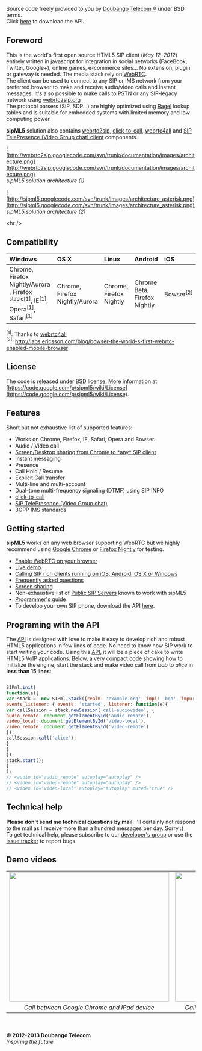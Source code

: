 Source code freely provided to you by <a href='http://www.doubango.org'> Doubango Telecom ®</a> under BSD terms. <br />
Click [here](Downloads.md) to download the API.
<br />



## Foreword ##
This is the world's first open source HTML5 SIP client (_May 12, 2012_) entirely written in javascript for integration in social networks (FaceBook, Twitter, Google+), online games, e-commerce sites... No extension, plugin or gateway is needed. The media stack rely on <a href='http://en.wikipedia.org/wiki/WebRTC'>WebRTC</a>.<br />
The client can be used to connect to any SIP or IMS network from your preferred browser to make and receive audio/video calls and instant messages. It's also possible to make calls to PSTN or any SIP-legacy network using [webrtc2sip.org](http://webrtc2sip.org)<br />
The protocol parsers (SIP, SDP...) are highly optimized using <a href='http://www.complang.org/ragel/'>Ragel</a> lookup tables and is suitable for embedded systems with limited memory and low computing power.

**sipML5** solution also contains [webrtc2sip](http://webrtc2sip.org), [click-to-call](http://click2dial.org), [webrtc4all](http://code.google.com/p/webrtc4all/) and [SIP TelePresence (Video Group chat) client](http://conf-call.org/) components. <br />

![http://webrtc2sip.googlecode.com/svn/trunk/documentation/images/architecture.png](http://webrtc2sip.googlecode.com/svn/trunk/documentation/images/architecture.png) <br />
_sipML5 solution architecture (1)_ <br />

![http://sipml5.googlecode.com/svn/trunk/images/architecture_asterisk.png](http://sipml5.googlecode.com/svn/trunk/images/architecture_asterisk.png) <br />
_sipML5 solution architecture (2)_


&lt;hr /&gt;



## Compatibility ##
| **Windows** | **OS X** | **Linux** | **Android** | **iOS** |
|:------------|:---------|:----------|:------------|:--------|
| Chrome, Firefox Nightly/Aurora , Firefox<sup> stable[1]</sup>, IE<sup>[1]</sup>, Opera<sup>[1]</sup>, Safari<sup>[1]</sup> | Chrome, Firefox Nightly/Aurora | Chrome, Firefox Nightly | Chrome Beta, Firefox Nightly| Bowser<sup>[2]</sup> |

<sup>[1]</sup>: Thanks to [webrtc4all](http://code.google.com/p/webrtc4all/)<br />
<sup>[2]</sup>: http://labs.ericsson.com/blog/bowser-the-world-s-first-webrtc-enabled-mobile-browser

## License ##
The code is released under BSD license. More information at [https://code.google.com/p/sipml5/wiki/License](https://code.google.com/p/sipml5/wiki/License).

## Features ##
Short but not exhaustive list of supported features:
  * Works on Chrome, Firefox, IE, Safari, Opera and Bowser.
  * Audio / Video call
  * [Screen/Desktop sharing from Chrome to \*any\* SIP client](ScreenShare.md)
  * Instant messaging
  * Presence
  * Call Hold / Resume
  * Explicit Call transfer
  * Multi-line and multi-account
  * Dual-tone multi-frequency signaling (DTMF) using SIP INFO
  * [click-to-call](http://click2dial.org)
  * [SIP TelePresence (Video Group chat)](https://code.google.com/p/telepresence/)
  * 3GPP IMS standards

## Getting started ##
<b>sipML5</b> works on any web browser supporting WebRTC but we highly recommend using [Google Chrome](https://www.google.com/intl/en/chrome/browser/) or [Firefox Nightly](http://nightly.mozilla.org/) for testing.
  * [Enable WebRTC on your browser](http://code.google.com/p/sipml5/wiki/Enable_WebRTC)
  * <a href='http://sipml5.org/call.htm'>Live demo</a>
  * [Calling SIP rich clients running on iOS, Android, OS X or Windows](Calling_SIP_clients.md)
  * [Frequently asked questions](FAQ.md)
  * [Screen sharing](ScreenShare.md)
  * Non-exhaustive list of [Public SIP Servers](Public_SIP_Servers.md) known to work with sipML5
  * [Programmer's guide](http://sipml5.org/docgen/index.html)
  * To develop your own SIP phone, download the API [here](Downloads.md).

## Programing with the API ##
The [API](http://sipml5.org/docgen/symbols/SIPml.html) is designed with love to make it easy to develop rich and robust HTML5 applications in few lines of code.
No need to know how SIP work to start writing your code. Using this [API](http://sipml5.org/docgen/symbols/SIPml.html), it will be a piece of cake to write HTML5 VoIP applications.
Below, a very compact code showing how to initialize the engine, start the stack and make video call from _bob_ to _alice_ in **less than 15 lines**:

```javascript

SIPml.init(
function(e){
var stack =  new SIPml.Stack({realm: 'example.org', impi: 'bob', impu: 'sip:bob@example.org', password: 'mysecret',
events_listener: { events: 'started', listener: function(e){
var callSession = stack.newSession('call-audiovideo', {
audio_remote: document.getElementById('audio-remote'),
video_local: document.getElementById('video-local'),
video_remote: document.getElementById('video-remote')
});
callSession.call('alice');
}
}
});
stack.start();
}
);
// <audio id="audio_remote" autoplay="autoplay" />
// <video id="video-remote" autoplay="autoplay" />
// <video id="video-local" autoplay="autoplay" muted="true" />
```

## Technical help ##
**Please don't send me technical questions by mail**. I'll certainly not respond to the mail as I receive more than a hundred messages per day. Sorry :)<br />
To get technical help, please subscribe to our <a href='http://groups.google.com/group/doubango'> developer's group</a> or use the <a href='http://code.google.com/p/sipml5/issues/list'>Issue tracker</a> to report bugs.

## Demo videos ##
<table>
<tr>
<td><a href='http://www.youtube.com/watch?feature=player_embedded&v=ro3FFNx7d-g' target='_blank'><img src='http://img.youtube.com/vi/ro3FFNx7d-g/0.jpg' width='425' height=344 /></a></td>
<td><a href='http://www.youtube.com/watch?feature=player_embedded&v=7HEMyxAnATI' target='_blank'><img src='http://img.youtube.com/vi/7HEMyxAnATI/0.jpg' width='425' height=344 /></a></td>
</tr>
<tr>
<td align='center'><i>Call between Google Chrome and iPad device</i></td>
<td align='center'><i>Call between Google Chrome and Android device</i></td>
</tr>
</table>

<br>
<br>
<b>© 2012-2013 Doubango Telecom</b> <br />
<i>Inspiring the future</i>
